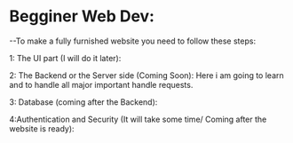 # Begginer Web Dev:
 
--To make a fully furnished website you need to follow these steps:

1: The UI part (I will do it later):




2: The Backend or the Server side (Coming Soon):
  Here i am going to learn and to handle all major important handle requests.




3: Database (coming after the Backend): 


4:Authentication and Security (It will take some time/ Coming after the website is ready):



